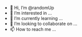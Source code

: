 - 👋 Hi, I’m @randomUp
- 👀 I’m interested in ...
- 🌱 I’m currently learning ...
- 💞️ I’m looking to collaborate on ...
- 📫 How to reach me ...

<!---
randomUp/randomUp is a ✨ special ✨ repository because its `README.md` (this file) appears on your GitHub profile.
You can click the Preview link to take a look at your changes.
--->
